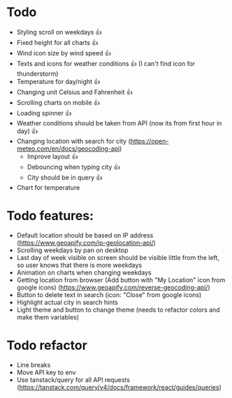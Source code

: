 # Todo

- Styling scroll on weekdays 👍
- Fixed height for all charts 👍
- Wind icon size by wind speed 👍
- Texts and icons for weather conditions 👍 (I can't find icon for thunderstorm)
- Temperature for day/night 👍
- Changing unit Celsius and Fahrenheit 👍
- Scrolling charts on mobile 👍
- Loading spinner 👍
- Weather conditions should be taken from API (now its from first hour in day) 👍
- Changing location with search for city (https://open-meteo.com/en/docs/geocoding-api)
  - Improve layout 👍
  - Debouncing when typing city 👍
  - City should be in query 👍
- Chart for temperature

# Todo features:

- Default location should be based on IP address (https://www.geoapify.com/ip-geolocation-api/)
- Scrolling weekdays by pan on desktop
- Last day of week visible on screen should be visible little from the left, so user knows that there is more weekdays
- Animation on charts when changing weekdays
- Getting location from browser (Add button with "My Location" icon from google icons) (https://www.geoapify.com/reverse-geocoding-api/)
- Button to delete text in search (icon: "Close" from google icons)
- Highlight actual city in search hints
- Light theme and button to change theme (needs to refactor colors and make them variables)

# Todo refactor

- Line breaks
- Move API key to env
- Use tanstack/query for all API requests (https://tanstack.com/query/v4/docs/framework/react/guides/queries)
